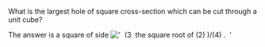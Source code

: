 What is the largest hole of square cross-section which can be cut
through a unit cube?

The answer is a square of side !['  (3  the square root of (2)
)/(4) .  '](../dictionary/equation_images/1500.1..png)
